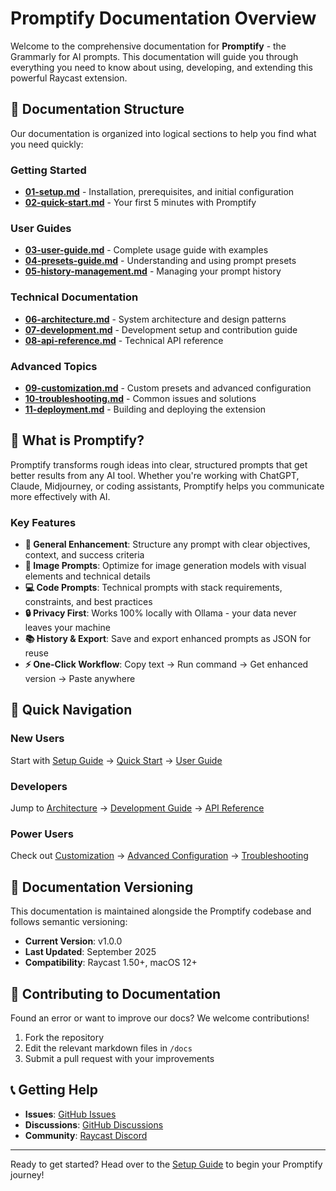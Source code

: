 # Promptify Documentation Overview

Welcome to the comprehensive documentation for **Promptify** - the Grammarly for AI prompts. This documentation will guide you through everything you need to know about using, developing, and extending this powerful Raycast extension.

## 📖 Documentation Structure

Our documentation is organized into logical sections to help you find what you need quickly:

### Getting Started
- **[01-setup.md](01-setup.md)** - Installation, prerequisites, and initial configuration
- **[02-quick-start.md](02-quick-start.md)** - Your first 5 minutes with Promptify

### User Guides
- **[03-user-guide.md](03-user-guide.md)** - Complete usage guide with examples
- **[04-presets-guide.md](04-presets-guide.md)** - Understanding and using prompt presets
- **[05-history-management.md](05-history-management.md)** - Managing your prompt history

### Technical Documentation
- **[06-architecture.md](06-architecture.md)** - System architecture and design patterns
- **[07-development.md](07-development.md)** - Development setup and contribution guide
- **[08-api-reference.md](08-api-reference.md)** - Technical API reference

### Advanced Topics
- **[09-customization.md](09-customization.md)** - Custom presets and advanced configuration
- **[10-troubleshooting.md](10-troubleshooting.md)** - Common issues and solutions
- **[11-deployment.md](11-deployment.md)** - Building and deploying the extension

## 🎯 What is Promptify?

Promptify transforms rough ideas into clear, structured prompts that get better results from any AI tool. Whether you're working with ChatGPT, Claude, Midjourney, or coding assistants, Promptify helps you communicate more effectively with AI.

### Key Features

- **🎯 General Enhancement**: Structure any prompt with clear objectives, context, and success criteria
- **🎨 Image Prompts**: Optimize for image generation models with visual elements and technical details
- **💻 Code Prompts**: Technical prompts with stack requirements, constraints, and best practices
- **🔒 Privacy First**: Works 100% locally with Ollama - your data never leaves your machine
- **📚 History & Export**: Save and export enhanced prompts as JSON for reuse
- **⚡ One-Click Workflow**: Copy text → Run command → Get enhanced version → Paste anywhere

## 🚀 Quick Navigation

### New Users
Start with [Setup Guide](01-setup.md) → [Quick Start](02-quick-start.md) → [User Guide](03-user-guide.md)

### Developers
Jump to [Architecture](06-architecture.md) → [Development Guide](07-development.md) → [API Reference](08-api-reference.md)

### Power Users
Check out [Customization](09-customization.md) → [Advanced Configuration](06-architecture.md#configuration) → [Troubleshooting](10-troubleshooting.md)

## 🔄 Documentation Versioning

This documentation is maintained alongside the Promptify codebase and follows semantic versioning:

- **Current Version**: v1.0.0
- **Last Updated**: September 2025
- **Compatibility**: Raycast 1.50+, macOS 12+

## 🤝 Contributing to Documentation

Found an error or want to improve our docs? We welcome contributions!

1. Fork the repository
2. Edit the relevant markdown files in `/docs`
3. Submit a pull request with your improvements

## 📞 Getting Help

- **Issues**: [GitHub Issues](https://github.com/Thomas-Basadonne/promptify-raycast/issues)
- **Discussions**: [GitHub Discussions](https://github.com/Thomas-Basadonne/promptify-raycast/discussions)
- **Community**: [Raycast Discord](https://raycast.com/community)

---

Ready to get started? Head over to the [Setup Guide](01-setup.md) to begin your Promptify journey!

